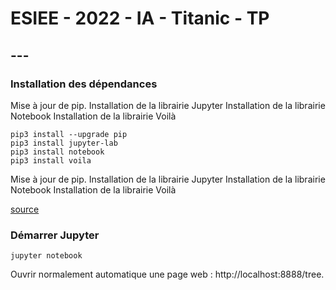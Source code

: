 # ESIEE - 2022 - IA - Titanic - TP
 
## ---

### Installation des dépendances

Mise à jour de pip.
Installation de la librairie Jupyter
Installation de la librairie Notebook
Installation de la librairie Voilà

```
pip3 install --upgrade pip
pip3 install jupyter-lab
pip3 install notebook
pip3 install voila
```

Mise à jour de pip.
Installation de la librairie Jupyter
Installation de la librairie Notebook
Installation de la librairie Voilà

[source](https://jupyter.org/install)

### Démarrer Jupyter

```
jupyter notebook
```

Ouvrir normalement automatique une page web : http://localhost:8888/tree.